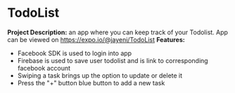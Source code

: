 # TodoList
<b>Project Description:</b> an app where you can keep track of your Todolist. App can be viewed on  https://expo.io/@jayeni/TodoList
<b>Features:</b><br>
* Facebook SDK is used to login into app<br>
* Firebase is used to save user todolist and is link to corresponding facebook account<br>
* Swiping a task brings up the option to update or delete it<br>
* Press the "+" button blue button to add a new task<br><br>
